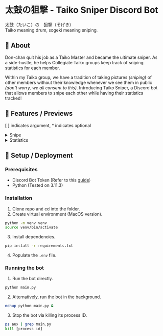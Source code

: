 # 太鼓の狙撃 - Taiko Sniper Discord Bot
太鼓（たいこ）の　狙撃（そげき）  
Taiko meaning drum, sogeki meaning sniping.  
## 🎯 About
Don-chan quit his job as a Taiko Master and became the ultimate sniper. As a side-hustle, he helps Collegiate Taiko groups keep track of sniping statistics for each member.

Within my Taiko group, we have a tradition of taking pictures _(sniping)_ of other members without their knowledge whenever we see them in public _(don't worry, we all consent to this)_. Introducing Taiko Sniper, a Discord bot that allows members to snipe each other while having their statistics tracked!  
## 🔧 Features / Previews
[ ] indicates argument, * indicates optional
<details>
<summary> Snipe </summary>

‎ 
  - Command: `/snipe [user] [image]`
  - Requires an image as proof of the snipe.

<img width="507" alt="Sniped Message" src="https://github.com/user-attachments/assets/c67996ec-46e1-49c5-9bf2-0e635be73045" />

  - `/unsnipe [user]` command for accidental snipes.
    - Currently admin-only and unsnipes from the command user's perspective, but I will likely adjust this in the future.
</details>
<details>
<summary> Statistics </summary>

 ‎ 
  - Command: `/stats [user*] [private*]`
  - Displays how many times a member has sniped or has been sniped.
  - Calculates kill/death ratio (more like snipes/sniped ratio but we're still calling it k/d).

<img width="309" alt="Statistics Message" src="https://github.com/user-attachments/assets/2960b3bc-bb92-4ead-a3d1-3095f86c49c4" />

  - By default, it is an ephemeral response, but the private argument can toggle it.
</details>

## 🚀 Setup / Deployment
### Prerequisites
- Discord Bot Token (Refer to this [guide](https://discordpy.readthedocs.io/en/stable/discord.html))
- Python (Tested on 3.11.3)
### Installation
1. Clone repo and cd into the folder.
2. Create virtual environment (MacOS version).
```bash
python -m venv venv
source venv/bin/activate
```
3. Install dependencies.
```bash
pip install -r requirements.txt
```
4. Populate the `.env` file. 
### Running the bot
1. Run the bot directly.
```bash
python main.py
```
2. Alternatively, run the bot in the background.
```bash
nohup python main.py &
```
3. Stop the bot via killing its process ID.
```bash
ps aux | grep main.py
kill [process id]
```


